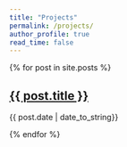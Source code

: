 ```yaml
---
title: "Projects"
permalink: /projects/
author_profile: true
read_time: false
---
```


{% for post in site.posts %}
  <a href="{{ post.url }}">  <h2> {{ post.title }} </h2> </a>
  <p>
    {{ post.date | date_to_string}} <br>
  </p>
{% endfor %}
